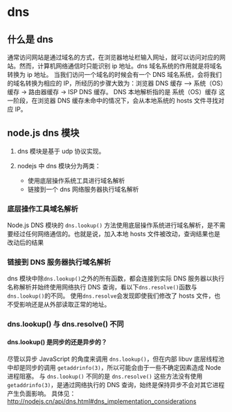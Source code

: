 # dns

## 什么是 dns

通常访问网站是通过域名的方式，在浏览器地址栏输入网址，就可以访问对应的网站。然而，计算机网络通信时只能识别 ip 地址。dns 域名系统的作用就是将域名转换为 ip 地址。
当我们访问一个域名的时候会有一个 DNS 域名系统，会将我们的域名转换为相应的 IP，所经历的步骤大致为：浏览器 DNS 缓存 —> 系统（OS）缓存 -> 路由器缓存 -> ISP DNS 缓存。
DNS 本地解析指的是 系统（OS）缓存 这一阶段，在浏览器 DNS 缓存未命中的情况下，会从本地系统的 hosts 文件寻找对应 IP。

## node.js dns 模块

1. dns 模块是基于 udp 协议实现。

1. nodejs 中 dns 模块分为两类：
   - 使用底层操作系统工具进行域名解析
   - 链接到一个 dns 网络服务器执行域名解析

### 底层操作工具域名解析

Node.js DNS 模块的 `dns.lookup()` 方法使用底层操作系统进行域名解析，是不需要经过任何网络通信的。也就是说，加入本地 hosts 文件被改动，查询结果也是改动后的结果

### 链接到 DNS 服务器执行域名解析

dns 模块中除`dns.lookup()`之外的所有函数，都会连接到实际 DNS 服务器以执行名称解析并始终使用网络执行 DNS 查询，看以下`dns.resolve()`函数与`dns.lookup()`的不同。
使用`dns.resolve`会发现即使我们修改了 hosts 文件，也不受影响还是从外部读取正常的地址。

### dns.lookup() 与 dns.resolve() 不同

#### dns.lookup() 是同步的还是异步的？

尽管以异步 JavaScript 的角度来调用 `dns.lookup()`，但在内部 libuv 底层线程池中却是同步的调用 `getaddrinfo(3)`，所以可能会由于一些不确定因素造成 Node 进程阻塞。
与 `dns.lookup()` 不同的是 `dns.resolve()` 这些方法没有使用 `getaddrinfo(3)`，是通过网络执行的 DNS 查询，始终是保持异步不会对其它进程产生负面影响。
具体见： http://nodejs.cn/api/dns.html#dns_implementation_considerations
